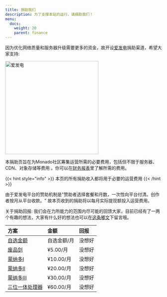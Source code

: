 ```yaml
---
title: 捐助我们
description: 为了支撑本站的运行，请捐助我们！
menu:
  docs:
    weight: 20
    parent: finance
---
```


因为优化网络质量和服务器升级需要更多的资金，故开设[爱发电](http://afdian.net/@monado_ren)捐助渠道，希望大家支持:

<a href="http://afdian.net/@monado_ren"><img src="https://blog.monado.ren/assets/afdian.svg" alt="爱发电" width="300"/></a>

本捐助页旨在为Monado社区筹集运营所需的必要费用，包括但不限于服务器、CDN、对象存储等费用 。你可以在[财务报表](https://blog.monado.ren/finance/statements/)里了解所需的费用。 

{{< hint style="info" >}}
本页的所有捐助收入都将用于必要的运营费用
{{< /hint >}}

由于爱发电平台的赞助机制是"赞助者选择套餐和月数，一次性向平台付清。创作者按月从平台收款。" 故本页收到的捐助将以每月实际提现额投入运营费用。

关于捐助回报: 我们会在力所能力的范围内尽可能的回馈大家，目前已经有了一两个有趣的想法，大家有什么好的想法也可以在[这条嘟文](https://monado.ren/status/123)下留言哦。

| 方案 | 金额 | 回报 |
| :--- | :--- | :--- |
| [自选金额](http://afdian.net/order/create?user_id=053eec24f9ac11eaae1652540025c377) | 自选金额/月 | 没想好 |
| [废品剑](http://afdian.net/order/create?plan_id=2c285732475711eb89fa52540025c377) | ¥5.00/月 | 没想好 |
| [蒙纳多Ⅰ](http://afdian.net/order/create?plan_id=8fcc951e475711ebb11d52540025c377) | ¥10.00/月 | 没想好 |
| [蒙纳多Ⅱ](http://afdian.net/order/create?plan_id=9d7b1316475711eb807552540025c377) | ¥20.00/月 | 没想好 |
| [蒙纳多Ⅲ](http://afdian.net/order/create?plan_id=ab563e48475711eb848b52540025c377) | ¥30.00/月 | 没想好 |
| [三位一体处理器](http://afdian.net/order/create?plan_id=924c7f26476011ebb1ad52540025c377) | ¥60.00/月 | 没想好 |
